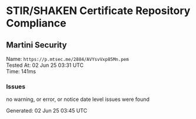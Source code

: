 # STIR/SHAKEN Certificate Repository Compliance

## Martini Security

Name: `https://p.mtsec.me/2884/AVYsvVxp85Mn.pem`\
Tested At: 02 Jun 25 03:31 UTC\
Time: 141ms

### Issues

no warning, or error, or notice date level issues were found

Generated: 02 Jun 25 03:45 UTC